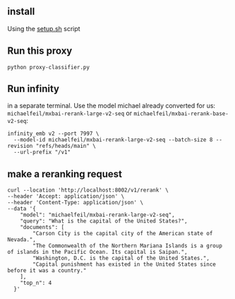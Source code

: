 ## install 
Using the [setup.sh](setup.sh) script

## Run this proxy

```shell
python proxy-classifier.py
```


## Run infinity
in a separate terminal. Use the model michael already converted for us: `michaelfeil/mxbai-rerank-large-v2-seq` or `michaelfeil/mxbai-rerank-base-v2-seq`:
```shell
infinity_emb v2 --port 7997 \
  --model-id michaelfeil/mxbai-rerank-large-v2-seq --batch-size 8 --revision "refs/heads/main" \
  --url-prefix "/v1"
```

## make a reranking request

```shell
curl --location 'http://localhost:8002/v1/rerank' \
--header 'Accept: application/json' \
--header 'Content-Type: application/json' \
--data '{
    "model": "michaelfeil/mxbai-rerank-large-v2-seq",
    "query": "What is the capital of the United States?",
    "documents": [
        "Carson City is the capital city of the American state of Nevada.",
        "The Commonwealth of the Northern Mariana Islands is a group of islands in the Pacific Ocean. Its capital is Saipan.",
        "Washington, D.C. is the capital of the United States.",
        "Capital punishment has existed in the United States since before it was a country."
    ],
    "top_n": 4
  }'
```